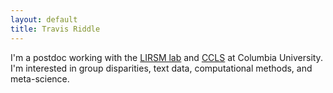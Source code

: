 ```yaml
---
layout: default
title: Travis Riddle
---
```


I'm a postdoc working with the [LIRSM lab](http://www.columbia.edu/cu/psychology/vpvaughns/) and [CCLS](http://www.ccls.columbia.edu/) at Columbia University. I'm interested in group disparities, text data, computational methods, and meta-science. 
